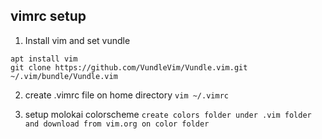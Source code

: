 ## vimrc setup
1. Install vim and set vundle 
```
apt install vim
git clone https://github.com/VundleVim/Vundle.vim.git ~/.vim/bundle/Vundle.vim
````
2. create .vimrc file on home directory
`vim ~/.vimrc`

3. setup molokai colorscheme
`create colors folder under .vim folder and download from vim.org on color folder`


